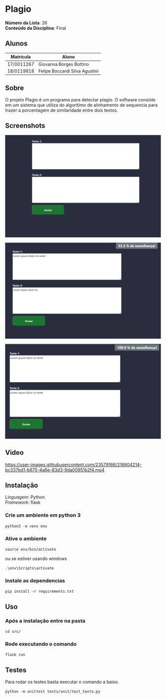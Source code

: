 # Plagio


**Número da Lista**: 26<br>
**Conteúdo da Disciplina**: Final<br>

## Alunos
|Matrícula | Aluno |
| -- | -- |
| 17/0011267  |  Giovanna Borges Bottino        |
| 18/0119818  |  Felipe Boccardi Silva Agustini |

## Sobre 
O projeto Plagio é um programa para detectar plagio. O software consiste em um sistema que utiliza do algoritimo de alinhamento de sequencia para trazer a porcentagem de similaridade entre dois textos.

## Screenshots

![imagem 1](/public/1.png)

![imagem 2](/public/2.png)

![imagem 3](/public/3.png)

## Video 

https://user-images.githubusercontent.com/23579166/216804214-bc337bd1-b675-4a6e-83d3-9da00951b2f4.mp4

## Instalação 
*Linguagem*: Python<br>
*Framework*: flask<br>

### Crie um ambiente em python 3
```
python3 -m venv env
```

### Ative o ambiente
```
source env/bin/activate
```
ou se estiver usando windows

```
.\env\Scripts\activate
```
### Instale as dependencias
```
pip install -r requirements.txt
```

## Uso 

### Após a instalação entre na pasta

```
cd src/
```

### Rode executando o comando
```
flask run
```

## Testes 

Para rodar os testes basta executar o comando a baixo.
```
python -m unittest tests/unit/test_texto.py
```
